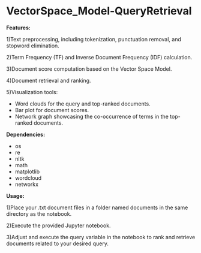 # VectorSpace_Model-QueryRetrieval
**Features:**

1)Text preprocessing, including tokenization, punctuation removal, and stopword elimination.

2)Term Frequency (TF) and Inverse Document Frequency (IDF) calculation.

3)Document score computation based on the Vector Space Model.

4)Document retrieval and ranking.

5)Visualization tools:
- Word clouds for the query and top-ranked documents.
- Bar plot for document scores.
- Network graph showcasing the co-occurrence of terms in the top-ranked documents.

**Dependencies:**
- os
- re
- nltk
- math
- matplotlib
- wordcloud
- networkx

**Usage:**

1)Place your .txt document files in a folder named documents in the same directory as the notebook.

2)Execute the provided Jupyter notebook.

3)Adjust and execute the query variable in the notebook to rank and retrieve documents related to your desired query.

